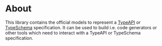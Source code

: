 
# About

This library contains the official models to represent a [TypeAPI](https://typeapi.org/) or [TypeSchema](https://typeschema.org/) specification.
It can be used to build i.e. code generators or other tools which need to
interact with a TypeAPI or TypeSchema specification.
